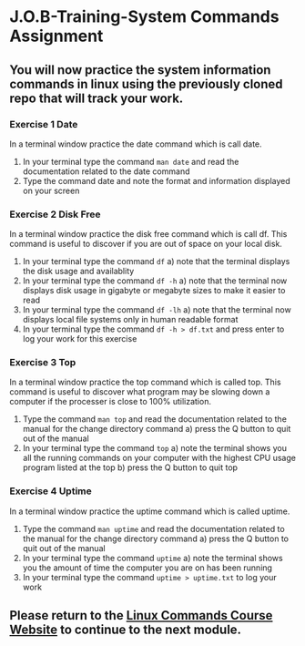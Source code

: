 # J.O.B-Training-System Commands Assignment

## You will now practice the system information commands in linux using the previously cloned repo that will track your work.

### Exercise 1 Date
In a terminal window practice the date command which is call date.
1) In your terminal type the command ```man date``` and read the documentation related to the date command
2) Type the command date and note the format and information displayed on your screen

### Exercise 2 Disk Free
In a terminal window practice the disk free command which is call df. This command is useful to discover if you are out of space on your local disk.
1) In your terminal type the command ```df```
  a) note that the terminal displays the disk usage and availablity
2) In your terminal type the command ```df -h```
  a) note that the terminal now displays disk usage in gigabyte or megabyte sizes to make it easier to read
3) In your terminal type the command ```df -lh```
  a) note that the terminal now displays local file systems only in human readable format
4) In your terminal type the command ```df -h > df.txt``` and press enter to log your work for this exercise

### Exercise 3 Top
In a terminal window practice the top command which is called top. This command is useful to discover what program may be slowing down a computer if the processer is close to 100% utilization.
1) Type the command ```man top``` and read the documentation related to the manual for the change directory command
  a) press the Q button to quit out of the manual
2) In your terminal type the command ```top```
  a) note the terminal shows you all the running commands on your computer with the highest CPU usage program listed at the top
  b) press the Q button to quit top

### Exercise 4 Uptime
In a terminal window practice the uptime command which is called uptime.
1) Type the command ```man uptime``` and read the documentation related to the manual for the change directory command
  a) press the Q button to quit out of the manual
2) In your terminal type the command ```uptime```
  a) note the terminal shows you the amount of time the computer you are on has been running
3) In your terminal type the command ```uptime > uptime.txt``` to log your work

## Please return to the <a href="https://kevinhanson.github.io/J.O.B.-Jump-On-Board/" target="_blank">Linux Commands Course Website</a> to continue to the next module.
